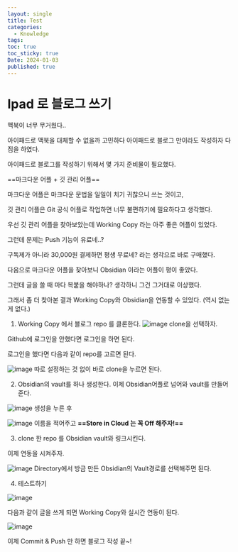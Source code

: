 ```yaml
---
layout: single
title: Test
categories:
  - Knowledge
tags: 
toc: true
toc_sticky: true
Date: 2024-01-03
published: true
---
```


# Ipad 로 블로그 쓰기
맥북이 너무 무거웠다..

아이패드로 맥북을 대체할 수 없을까 고민하다 아이패드로 블로그 만이라도 작성하자 다짐을 하였다.

아이패드로 블로그를 작성하기 위해서 몇 가지 준비물이 필요했다.

==마크다운 어플 + 깃 관리 어플==

마크다운 어플은 마크다운 문법을 일일이 치기 귀찮으니 쓰는 것이고,

깃 관리 어플은 Git 공식 어플로 작업하면 너무 불편하기에 필요하다고 생각했다.

우선 깃 관리 어플을 찾아보았는데 Working Copy 라는 아주 좋은 어플이 있었다.

그런데 문제는 Push 기능이 유료네..?

구독제가 아니라 30,000원 결제하면 평생 무료네? 라는 생각으로 바로 구매했다.

다음으로 마크다운 어플을 찾아보니 Obsidian 이라는 어플이 평이 좋았다.

그런데 글을 쓸 때 마다 복붙을 해야하나? 생각하니 그건 그거대로 이상했다.

그래서 좀 더 찾아본 결과 Working Copy와 Obsidian을 연동할 수 있었다. (역시 없는 게 없다.)

1. Working Copy 에서 블로그 repo 를 클론한다.
![image](https://github.com/GonoBae/GonoBae/assets/87271529/45e18e61-a1f5-4f42-b957-0d868cc63729)
clone을 선택하자.

Github에 로그인을 안했다면 로그인을 하면 된다.

로그인을 했다면 다음과 같이 repo를 고르면 된다.

![image](https://github.com/GonoBae/GonoBae/assets/87271529/bbff07bd-1ced-418b-920d-f50aad7b41d0)
따로 설정하는 것 없이 바로 clone을 누르면 된다.

2. Obsidian의 vault를 하나 생성한다.
이제 Obsidian어플로 넘어와 vault를 만들어준다.

![image](https://github.com/GonoBae/GonoBae/assets/87271529/37cd69d5-5372-4712-91d3-16b97b5ca4e2)
생성을 누른 후

![image](https://github.com/GonoBae/GonoBae/assets/87271529/846e2a5d-1cdb-4e14-911b-f21c5bff2b52)
이름을 적어주고 **==Store in Cloud 는 꼭 Off 해주자!==**

3. clone 한 repo 를 Obsidian vault와 링크시킨다.

이제 연동을 시켜주자.

![image](https://github.com/GonoBae/GonoBae/assets/87271529/d43c9af8-3bb2-45d0-a902-64ca0658b48a)
Directory에서 방금 만든 Obsidian의 Vault경로를 선택해주면 된다.

4. 테스트하기

![image](https://github.com/GonoBae/GonoBae/assets/87271529/a9a9381f-4c0e-43fc-9899-f21fc7232ce7)

다음과 같이 글을 쓰게 되면 Working Copy와 실시간 연동이 된다.

![image](https://github.com/GonoBae/GonoBae/assets/87271529/72a8fe4d-9785-41a1-8d5a-b530f603866e)

이제 Commit & Push 만 하면 블로그 작성 끝~!